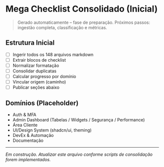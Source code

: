 # Mega Checklist Consolidado (Inicial)

> Gerado automaticamente – fase de preparação. Próximos passos: ingestão completa, classificação e métricas.

## Estrutura Inicial
- [ ] Ingerir todos os 148 arquivos markdown
- [ ] Extrair blocos de checklist
- [ ] Normalizar formatação
- [ ] Consolidar duplicatas
- [ ] Calcular progresso por domínio
- [ ] Vincular origem (caminho)
- [ ] Publicar seções abaixo

## Domínios (Placeholder)
- Auth & MFA
- Admin Dashboard (Tabelas / Widgets / Segurança / Performance)
- Área Cliente
- UI/Design System (shadcn/ui, theming)
- DevEx & Automação
- Documentação

---

_Em construção. Atualizar este arquivo conforme scripts de consolidação forem implementados._
